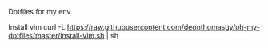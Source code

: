 Dotfiles for my env

Install vim
     curl -L https://raw.githubusercontent.com/deonthomasgy/oh-my-dotfiles/master/install-vim.sh | sh
